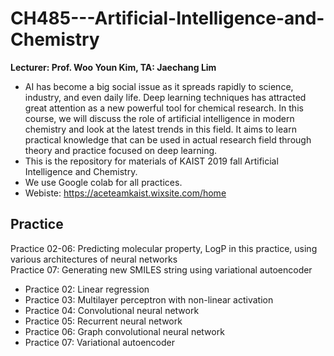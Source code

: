 # CH485---Artificial-Intelligence-and-Chemistry
**Lecturer: Prof. Woo Youn Kim,  TA: Jaechang Lim**  
* AI has become a big social issue as it spreads rapidly to science, industry, and even daily life. Deep
learning techniques has attracted great attention as a new powerful tool for chemical research. In this course, we will discuss the role of artificial intelligence in modern chemistry and look at the latest trends in this
field. It aims to learn practical knowledge that can be used in actual research field through theory and
practice focused on deep learning.
* This is the repository for materials of KAIST 2019 fall Artificial Intelligence and Chemistry.  
* We use Google colab for all practices.
* Webiste: https://aceteamkaist.wixsite.com/home  

## Practice
Practice 02-06: Predicting molecular property, LogP in this practice, using various architectures of neural networks  
Practice 07: Generating new SMILES string using variational autoencoder
* Practice 02: Linear regression
* Practice 03: Multilayer perceptron with non-linear activation
* Practice 04: Convolutional neural network
* Practice 05: Recurrent neural network
* Practice 06: Graph convolutional neural network
* Practice 07: Variational autoencoder
 
